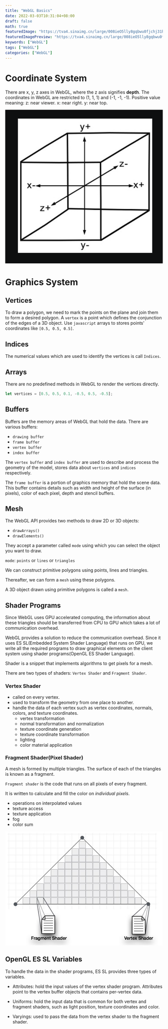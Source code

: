 ```yaml
---
title: "WebGL Basics"
date: 2022-03-03T10:31:04+08:00
draft: false
math: true
featuredImage: "https://tva4.sinaimg.cn/large/008ieO5lly8gqbwu0fjchj31hc0u0drh.jpg"
featuredImagePreview: "https://tva4.sinaimg.cn/large/008ieO5lly8gqbwu0fjchj31hc0u0drh.jpg"
keywords: ["WebGL"]
tags: ["WebGL"]
categories: ["WebGL"]
---
```


# Coordinate System

There are x, y, z axes in WebGL, where the z axis signifies **depth**.
The coordinates in WebGL are restricted to (1, 1, 1) and (-1, -1, -1).
Positive value meaning:
z: near viewer.
x: near right.
y: near top.

![Coordinate](https://raw.githubusercontent.com/ayamir/blog-imgs/main/coordinate.png)

# Graphics System

## Vertices

To draw a polygon, we need to mark the points on the plane and join them to form a desired polygon.
A `vertex` is a point which defines the conjunction of the edges of a 3D object.
Use `javascript` arrays to stores points' coordinates like `[0.5, 0.5, 0.5]`.

## Indices

The numerical values which are used to identify the vertices is call `Indices`.

## Arrays

There are no predefined methods in WebGL to render the vertices directly.

```javascript
let vertices = [0.5, 0.5, 0.1, -0.5, 0.5, -0.5];
```

## Buffers

Buffers are the memory areas of WebGL that hold the data.
There are various buffers:

-   `drawing buffer`
-   `frame buffer`
-   `vertex buffer`
-   `index buffer`

The `vertex buffer` and `index buffer` are used to describe and process the geometry of the model, stores data about `vertices` and `indices` respectively.

The `frame buffer` is a portion of graphics memory that hold the scene data. This buffer contains details such as width and height of the surface (in pixels), color of each pixel, depth and stencil buffers.

## Mesh

The WebGL API provides two methods to draw 2D or 3D objects:

-   `drawArrays()`
-   `drawElements()`

They accept a parameter called `mode` using which you can select the object you want to draw.

`mode`: `points` or `lines` or `triangles`

We can construct primitive polygons using points, lines and triangles.

Thereafter, we can form a `mesh` using these polygons.

A 3D object drawn using primitive polygons is called a `mesh`.

## Shader Programs

Since WebGL uses GPU accelerated computing, the information about these triangles should be transferred from CPU to GPU which takes a lot of communication overhead.

WebGL provides a solution to reduce the communication overhead. Since it uses ES SL(Embedded System Shader Language) that runs on GPU, we write all the required programs to draw graphical elements on the client system using shader programs(OpenGL ES Shader Language).

Shader is a snippet that implements algorithms to get pixels for a mesh.

There are two types of shaders: `Vertex Shader` and `Fragment Shader`.

### Vertex Shader

-   called on every vertex.
-   used to transform the geometry from one place to another.
-   handle the data of each vertex such as vertex coordinates, normals, colors, and texture coordinates.
    -   vertex transformation
    -   normal transformation and normalization
    -   texture coordinate generation
    -   texture coordinate transformation
    -   lighting
    -   color material application

### Fragment Shader(Pixel Shader)

A mesh is formed by multiple triangles. The surface of each of the triangles is known as a fragment.

`Fragment shader` is the code that runs on all pixels of every fragment.

It is written to calculate and fill the color on _individual pixels_.

-   operations on interpolated values
-   texture access
-   texture application
-   fog
-   color sum

![Fragment-Shader-and-Vertex-Shader](https://raw.githubusercontent.com/ayamir/blog-imgs/main/fragment_shader.jpg)

## OpenGL ES SL Variables

To handle the data in the shader programs, ES SL provides three types of variables.

-   Attributes: hold the input values of the vertex shader program. Attributes point to the vertex buffer objects that contains per-vertex data.

-   Uniforms: hold the input data that is common for both vertex and fragment shaders, such as light position, texture coordinates and color.

-   Varyings: used to pass the data from the vertex shader to the fragment shader.
